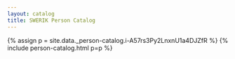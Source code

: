 ```yaml
---
layout: catalog
title: SWERIK Person Catalog
---
```

{% assign p = site.data._person-catalog.i-A57rs3Py2LnxnU1a4DJZfR %}
{% include person-catalog.html p=p %}

